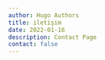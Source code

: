 ```yaml
---
author: Hugo Authors
title: iletişim
date: 2022-01-16
description: Contact Page
contact: false
---
```


